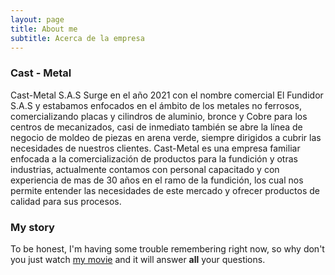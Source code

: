 ```yaml
---
layout: page
title: About me
subtitle: Acerca de la empresa
---
```


### Cast - Metal  

Cast-Metal S.A.S Surge en el año 2021 con el nombre comercial El Fundidor S.A.S y estabamos enfocados en el ámbito  de los metales no ferrosos, comercializando placas y cilindros de aluminio, bronce y Cobre para los centros de mecanizados, casi de inmediato también se abre la línea de negocio de moldeo de piezas en arena verde, siempre dirigidos a cubrir las necesidades de nuestros clientes.
Cast-Metal es una empresa familiar enfocada a la comercialización de productos para la fundición y otras industrias, actualmente contamos con personal capacitado y con experiencia de mas de 30 años en el ramo de la fundición, los cual nos permite entender las necesidades de este mercado y ofrecer productos de calidad para sus procesos.



### My story

To be honest, I'm having some trouble remembering right now, so why don't you just watch [my movie](https://en.wikipedia.org/wiki/The_Princess_Bride_%28film%29) and it will answer **all** your questions.
